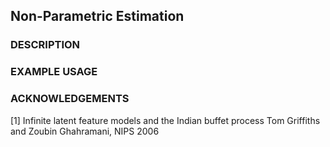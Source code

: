 ## Non-Parametric Estimation

### DESCRIPTION

### EXAMPLE USAGE

### ACKNOWLEDGEMENTS

[1]
Infinite latent feature models and the Indian buffet process
Tom Griffiths and Zoubin Ghahramani, NIPS 2006
